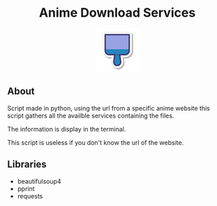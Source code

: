 <div align='center'>
<h1>Anime Download Services</h1>
<img src="./assets/scraper.png" alt="scraper image"/>
</div>


## About

Script made in python, using the url from a specific anime website this script gathers all the availble services containing the files.

The information is display in the terminal.

This script is useless if you don't know the url of the website.

## Libraries

- beautifulsoup4  
- pprint  
- requests
